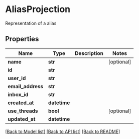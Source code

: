 # AliasProjection

Representation of a alias
## Properties
Name | Type | Description | Notes
------------ | ------------- | ------------- | -------------
**name** | **str** |  | [optional] 
**id** | **str** |  | 
**user_id** | **str** |  | 
**email_address** | **str** |  | 
**inbox_id** | **str** |  | 
**created_at** | **datetime** |  | 
**use_threads** | **bool** |  | [optional] 
**updated_at** | **datetime** |  | 

[[Back to Model list]](../README#documentation-for-models) [[Back to API list]](../README#documentation-for-api-endpoints) [[Back to README]](../README)


